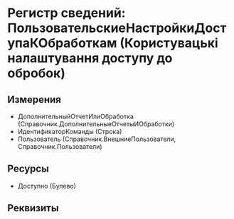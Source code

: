 ﻿# Регистр сведений: ПользовательскиеНастройкиДоступаКОбработкам (Користувацькі налаштування доступу до обробок)

## Измерения

- ДополнительныйОтчетИлиОбработка (Справочник.ДополнительныеОтчетыИОбработки)
- ИдентификаторКоманды (Строка)
- Пользователь (Справочник.ВнешниеПользователи, Справочник.Пользователи)

## Ресурсы

- Доступно (Булево)

## Реквизиты


